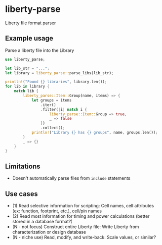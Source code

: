 # liberty-parse

Liberty file format parser

## Example usage

Parse a liberty file into the Library

```rust
use liberty_parse;

let lib_str = "...";
let library = liberty_parse::parse_libs(lib_str);

println!("Found {} libraries", library.len());
for lib in library {
    match lib {
        liberty_parse::Item::Group(name, items) => {
            let groups = items
                .iter()
                .filter(|i| match i {
                    liberty_parse::Item::Group => true,
                    _ => false
                })
                .collect();
            println!("Library {} has {} groups", name, groups.len());
        }
        _ => {}
    }
}
```

## Limitations

- Doesn't automatically parse files from `include` statements

## Use cases

- (1) Read selective information for scripting: Cell names, cell attributes (ex: function, footprint, etc.), cell/pin names
- (2) Read most information for timing and power calculations (better stored in a database format?)
- (N - not focus) Construct entire Liberty file: Write Liberty from characterization or design database
- (N - niche use) Read, modify, and write-back: Scale values, or similar?

